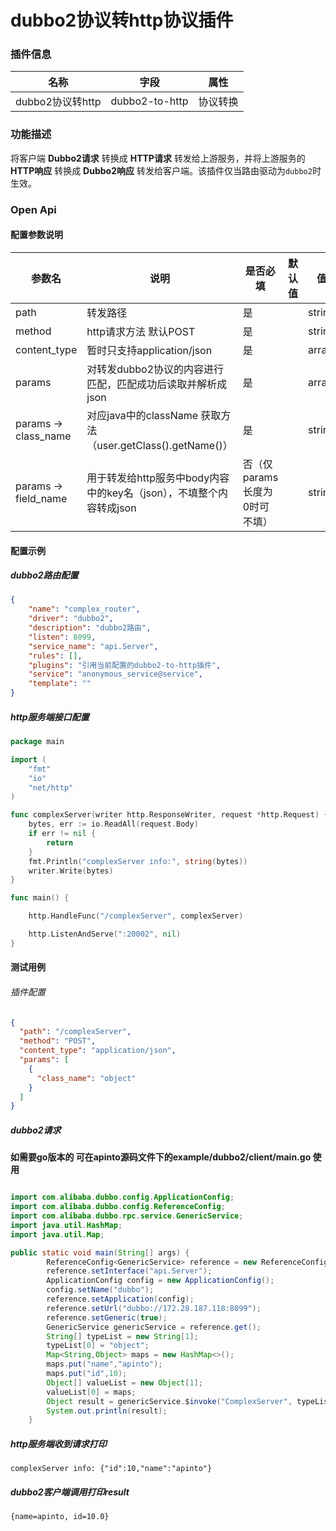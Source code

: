 # dubbo2协议转http协议插件

### 插件信息

| 名称       | 字段                           | 属性   |
| ---------- |------------------------------|------|
| dubbo2协议转http | dubbo2-to-http | 协议转换 |

### 功能描述

将客户端 **Dubbo2请求** 转换成 **HTTP请求** 转发给上游服务，并将上游服务的 **HTTP响应** 转换成 **Dubbo2响应** 转发给客户端。该插件仅当路由驱动为`dubbo2`时生效。

### Open Api

#### 配置参数说明

| 参数名                                | 说明                                                  | 是否必填               | 默认值 | 值可能性         |
|------------------------------------|-----------------------------------------------------|--------------------| ------ |--------------|
| path                            | 转发路径                                                | 是                  |        | string       |
| method                             | http请求方法 默认POST                                     | 是                  |        | string       |
| content_type                         | 暂时只支持application/json                               | 是                  |        | array_object |
| params                         | 对转发dubbo2协议的内容进行匹配，匹配成功后读取并解析成json             | 是                  |        | array_object |
| params -> class_name     | 对应java中的className   获取方法（user.getClass().getName()） | 是                  |        | string       |
| params -> field_name   | 用于转发给http服务中body内容中的key名（json），不填整个内容转成json         | 否（仅params长度为0时可不填） |        | string       |

#### 配置示例

##### dubbo2路由配置
```json
{
	"name": "complex_router",
	"driver": "dubbo2",
	"description": "dubbo2路由",
	"listen": 8099,
	"service_name": "api.Server",
	"rules": [],
    "plugins": "引用当前配置的dubbo2-to-http插件",
	"service": "anonymous_service@service",
	"template": ""
}
```
##### http服务端接口配置

```go
package main

import (
	"fmt"
	"io"
	"net/http"
)

func complexServer(writer http.ResponseWriter, request *http.Request) {
	bytes, err := io.ReadAll(request.Body)
	if err != nil {
		return
	}
	fmt.Println("complexServer info:", string(bytes))
	writer.Write(bytes)
}

func main() {

	http.HandleFunc("/complexServer", complexServer)

	http.ListenAndServe(":20002", nil)
}
```

#### 测试用例

###### 插件配置

```json
{
  "path": "/complexServer",
  "method": "POST",
  "content_type": "application/json",
  "params": [
    {
      "class_name": "object"
    }
  ]
}
```
##### dubbo2请求

**如需要go版本的 可在apinto源码文件下的example/dubbo2/client/main.go 使用**
```java

import com.alibaba.dubbo.config.ApplicationConfig;
import com.alibaba.dubbo.config.ReferenceConfig;
import com.alibaba.dubbo.rpc.service.GenericService;
import java.util.HashMap;
import java.util.Map;

public static void main(String[] args) {
        ReferenceConfig<GenericService> reference = new ReferenceConfig<GenericService>();
        reference.setInterface("api.Server");
        ApplicationConfig config = new ApplicationConfig();
        config.setName("dubbo");
        reference.setApplication(config);
        reference.setUrl("dubbo://172.28.187.118:8099");
        reference.setGeneric(true);
        GenericService genericService = reference.get();
        String[] typeList = new String[1];
        typeList[0] = "object";
        Map<String,Object> maps = new HashMap<>();
        maps.put("name","apinto");
        maps.put("id",10);
        Object[] valueList = new Object[1];
        valueList[0] = maps;
        Object result = genericService.$invoke("ComplexServer", typeList, valueList);
        System.out.println(result);
    }
```
##### http服务端收到请求打印
```text
complexServer info: {"id":10,"name":"apinto"}
```

##### dubbo2客户端调用打印result
```text
{name=apinto, id=10.0}
```
